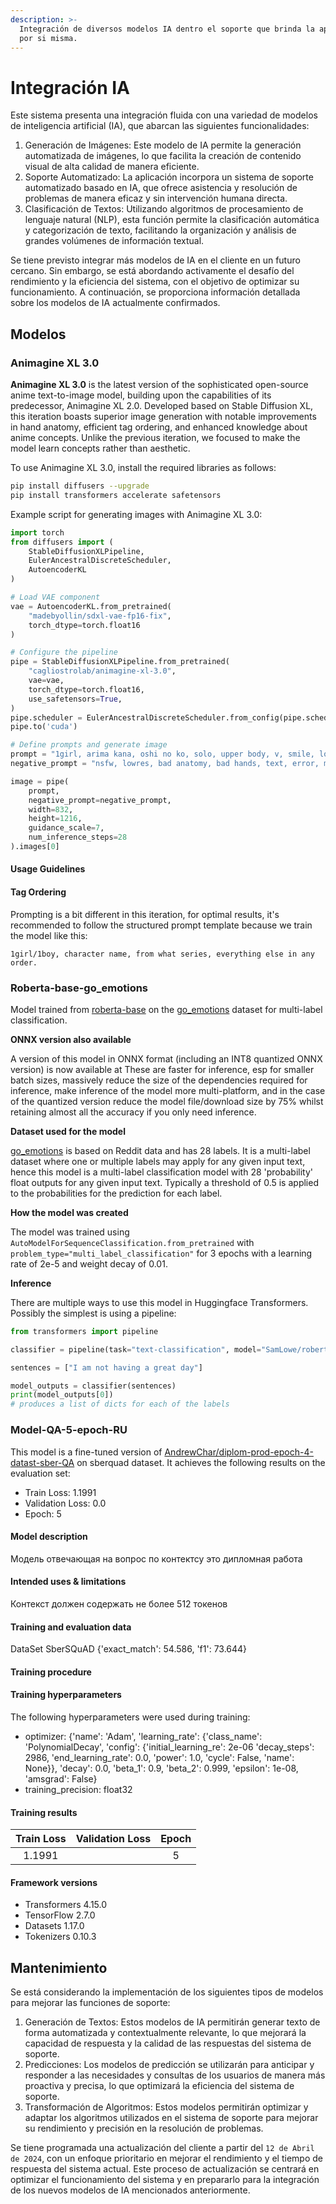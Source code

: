 ```yaml
---
description: >-
  Integración de diversos modelos IA dentro el soporte que brinda la aplicación
  por si misma.
---
```


# Integración IA

Este sistema presenta una integración fluida con una variedad de modelos de inteligencia artificial (IA), que abarcan las siguientes funcionalidades:

1. Generación de Imágenes: Este modelo de IA permite la generación automatizada de imágenes, lo que facilita la creación de contenido visual de alta calidad de manera eficiente.
2. Soporte Automatizado: La aplicación incorpora un sistema de soporte automatizado basado en IA, que ofrece asistencia y resolución de problemas de manera eficaz y sin intervención humana directa.
3. Clasificación de Textos: Utilizando algoritmos de procesamiento de lenguaje natural (NLP), esta función permite la clasificación automática y categorización de texto, facilitando la organización y análisis de grandes volúmenes de información textual.

Se tiene previsto integrar más modelos de IA en el cliente en un futuro cercano. Sin embargo, se está abordando activamente el desafío del rendimiento y la eficiencia del sistema, con el objetivo de optimizar su funcionamiento. A continuación, se proporciona información detallada sobre los modelos de IA actualmente confirmados.

## Modelos

### Animagine XL 3.0

**Animagine XL 3.0** is the latest version of the sophisticated open-source anime text-to-image model, building upon the capabilities of its predecessor, Animagine XL 2.0. Developed based on Stable Diffusion XL, this iteration boasts superior image generation with notable improvements in hand anatomy, efficient tag ordering, and enhanced knowledge about anime concepts. Unlike the previous iteration, we focused to make the model learn concepts rather than aesthetic.

To use Animagine XL 3.0, install the required libraries as follows:

```bash
pip install diffusers --upgrade
pip install transformers accelerate safetensors
```

Example script for generating images with Animagine XL 3.0:

```python
import torch
from diffusers import (
    StableDiffusionXLPipeline, 
    EulerAncestralDiscreteScheduler,
    AutoencoderKL
)

# Load VAE component
vae = AutoencoderKL.from_pretrained(
    "madebyollin/sdxl-vae-fp16-fix", 
    torch_dtype=torch.float16
)

# Configure the pipeline
pipe = StableDiffusionXLPipeline.from_pretrained(
    "cagliostrolab/animagine-xl-3.0", 
    vae=vae,
    torch_dtype=torch.float16, 
    use_safetensors=True, 
)
pipe.scheduler = EulerAncestralDiscreteScheduler.from_config(pipe.scheduler.config)
pipe.to('cuda')

# Define prompts and generate image
prompt = "1girl, arima kana, oshi no ko, solo, upper body, v, smile, looking at viewer, outdoors, night"
negative_prompt = "nsfw, lowres, bad anatomy, bad hands, text, error, missing fingers, extra digit, fewer digits, cropped, worst quality, low quality, normal quality, jpeg artifacts, signature, watermark, username, blurry, artist name"

image = pipe(
    prompt, 
    negative_prompt=negative_prompt, 
    width=832,
    height=1216,
    guidance_scale=7,
    num_inference_steps=28
).images[0]
```

#### Usage Guidelines

#### Tag Ordering

Prompting is a bit different in this iteration, for optimal results, it's recommended to follow the structured prompt template because we train the model like this:

```
1girl/1boy, character name, from what series, everything else in any order.
```

### Roberta-base-go\_emotions

Model trained from [roberta-base](https://huggingface.co/roberta-base) on the [go\_emotions](https://huggingface.co/datasets/go\_emotions) dataset for multi-label classification.

**ONNX version also available**

A version of this model in ONNX format (including an INT8 quantized ONNX version) is now available at These are faster for inference, esp for smaller batch sizes, massively reduce the size of the dependencies required for inference, make inference of the model more multi-platform, and in the case of the quantized version reduce the model file/download size by 75% whilst retaining almost all the accuracy if you only need inference.

**Dataset used for the model**

[go\_emotions](https://huggingface.co/datasets/go\_emotions) is based on Reddit data and has 28 labels. It is a multi-label dataset where one or multiple labels may apply for any given input text, hence this model is a multi-label classification model with 28 'probability' float outputs for any given input text. Typically a threshold of 0.5 is applied to the probabilities for the prediction for each label.

**How the model was created**

The model was trained using `AutoModelForSequenceClassification.from_pretrained` with `problem_type="multi_label_classification"` for 3 epochs with a learning rate of 2e-5 and weight decay of 0.01.

**Inference**

There are multiple ways to use this model in Huggingface Transformers. Possibly the simplest is using a pipeline:

```python
from transformers import pipeline

classifier = pipeline(task="text-classification", model="SamLowe/roberta-base-go_emotions", top_k=None)

sentences = ["I am not having a great day"]

model_outputs = classifier(sentences)
print(model_outputs[0])
# produces a list of dicts for each of the labels
```

### Model-QA-5-epoch-RU

This model is a fine-tuned version of [AndrewChar/diplom-prod-epoch-4-datast-sber-QA](https://huggingface.co/AndrewChar/diplom-prod-epoch-4-datast-sber-QA) on sberquad dataset. It achieves the following results on the evaluation set:

* Train Loss: 1.1991
* Validation Loss: 0.0
* Epoch: 5

#### Model description

Модель отвечающая на вопрос по контектсу это дипломная работа

#### Intended uses & limitations

Контекст должен содержать не более 512 токенов

#### Training and evaluation data

DataSet SberSQuAD {'exact\_match': 54.586, 'f1': 73.644}

#### Training procedure

#### Training hyperparameters

The following hyperparameters were used during training:

* optimizer: {'name': 'Adam', 'learning\_rate': {'class\_name': 'PolynomialDecay', 'config': {'initial\_learning\_re': 2e-06 'decay\_steps': 2986, 'end\_learning\_rate': 0.0, 'power': 1.0, 'cycle': False, 'name': None\}}, 'decay': 0.0, 'beta\_1': 0.9, 'beta\_2': 0.999, 'epsilon': 1e-08, 'amsgrad': False}
* training\_precision: float32

#### Training results

| Train Loss | Validation Loss | Epoch |
| :--------: | :-------------: | :---: |
|   1.1991   |                 |   5   |

#### Framework versions

* Transformers 4.15.0
* TensorFlow 2.7.0
* Datasets 1.17.0
* Tokenizers 0.10.3

## Mantenimiento

Se está considerando la implementación de los siguientes tipos de modelos para mejorar las funciones de soporte:

1. Generación de Textos: Estos modelos de IA permitirán generar texto de forma automatizada y contextualmente relevante, lo que mejorará la capacidad de respuesta y la calidad de las respuestas del sistema de soporte.
2. Predicciones: Los modelos de predicción se utilizarán para anticipar y responder a las necesidades y consultas de los usuarios de manera más proactiva y precisa, lo que optimizará la eficiencia del sistema de soporte.
3. Transformación de Algoritmos: Estos modelos permitirán optimizar y adaptar los algoritmos utilizados en el sistema de soporte para mejorar su rendimiento y precisión en la resolución de problemas.

Se tiene programada una actualización del cliente a partir del `12 de Abril de 2024`, con un enfoque prioritario en mejorar el rendimiento y el tiempo de respuesta del sistema actual. Este proceso de actualización se centrará en optimizar el funcionamiento del sistema y en prepararlo para la integración de los nuevos modelos de IA mencionados anteriormente.
